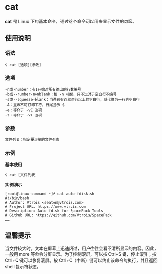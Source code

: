 # cat

**cat** 是 Linux 下的基本命令，通过这个命令可以用来显示文件的内容。

## 使用说明

### 语法

```
$ cat [选项][参数]
```

### 选项

```
-n或-number：有1开始对所有输出的行数编号
-b或--number-nonblank：和 -n 相似，只不过对于空白行不编号
-s或--squeeze-blank：当遇到有连续两行以上的空白行，就代换为一行的空白行
-A：显示不可打印字符，行尾显示 $
-e：等价于 -vE 选项
-t：等价于 -vT 选项
```

### 参数  

```
文件列表：指定要连接的文件列表
```

### 示例

**基本使用**

```
$ cat [文件列表]
```

**实例演示**

```
[root@linux-command ~]# cat auto-fdisk.sh
#!/bin/bash
# Author: Vtrois <seaton@vtrois.com>
# Project URL: https://www.vtrois.com
# Description: Auto fdisk for SpacePack Tools
# Github URL: https://github.com/Vtrois/SpacePack
……
```

## 温馨提示

当文件较大时，文本在屏幕上迅速闪过，用户往往会看不清所显示的内容。因此，一般用 more 等命令分屏显示。为了控制滚屏，可以按 Ctrl+S 键，停止滚屏；按 Ctrl+Q 键可以恢复滚屏。按 Ctrl+C（中断）键可以终止该命令的执行，并且返回 shell 提示符状态。